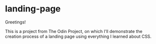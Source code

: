 # landing-page

Greetings! 

This is a project from The Odin Project, on which I'll demonstrate the creation process of a landing page using everything I learned about CSS.
